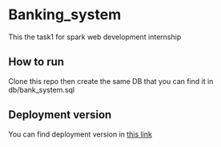 # Banking_system
This the task1 for spark web development internship
## How to run 
Clone this repo then create the same DB that you can find it in db/bank_system.sql 
## Deployment version
You can find deployment version in <a href="moh2022.42web.io">this link</a> 
